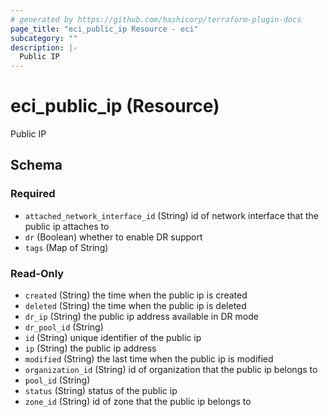 ```yaml
---
# generated by https://github.com/hashicorp/terraform-plugin-docs
page_title: "eci_public_ip Resource - eci"
subcategory: ""
description: |-
  Public IP
---
```


# eci_public_ip (Resource)

Public IP



<!-- schema generated by tfplugindocs -->
## Schema

### Required

- `attached_network_interface_id` (String) id of network interface that the public ip attaches to
- `dr` (Boolean) whether to enable DR support
- `tags` (Map of String)

### Read-Only

- `created` (String) the time when the public ip is created
- `deleted` (String) the time when the public ip is deleted
- `dr_ip` (String) the public ip address available in DR mode
- `dr_pool_id` (String)
- `id` (String) unique identifier of the public ip
- `ip` (String) the public ip address
- `modified` (String) the last time when the public ip is modified
- `organization_id` (String) id of organization that the public ip belongs to
- `pool_id` (String)
- `status` (String) status of the public ip
- `zone_id` (String) id of zone that the public ip belongs to
